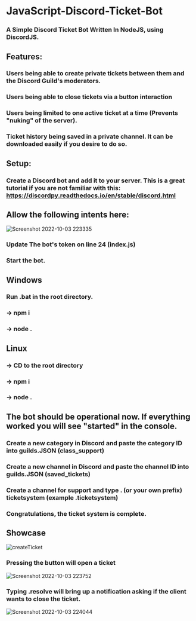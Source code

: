 # JavaScript-Discord-Ticket-Bot



### A Simple Discord Ticket Bot Written In NodeJS, using DiscordJS.

## Features:

### Users being able to create private tickets between them and the Discord Guild's moderators.
### Users being able to close tickets via a button interaction
### Users being limited to one active ticket at a time (Prevents "nuking" of the server).
### Ticket history being saved in a private channel. It can be downloaded easily if you desire to do so.



## Setup:
### Create a Discord bot and add it to your server. This is a great tutorial if you are not familiar with this: https://discordpy.readthedocs.io/en/stable/discord.html
## Allow the following intents here: 
![Screenshot 2022-10-03 223335](https://user-images.githubusercontent.com/69962221/193672162-d4b2d5a9-e2b1-4e2d-ae72-2491652219fb.png)
### Update The bot's token on line 24 (index.js)
### Start the bot.
## Windows
### Run .bat in the root directory.
### -> npm i
### -> node .
## Linux
### -> CD to the root directory
### -> npm i
### -> node .
## The bot should be operational now. If everything worked you will see "started" in the console.
### Create a new category in Discord and paste the category ID into guilds.JSON (class_support)
### Create a new channel in Discord and paste the channel ID into guilds.JSON (saved_tickets)
### Create a channel for support and type . (or your own prefix) ticketsystem (example .ticketsystem)
### Congratulations, the ticket system is complete.


## Showcase
![createTicket](https://user-images.githubusercontent.com/69962221/193672628-d62bd897-7328-46e1-bbc3-a900b9fda5f3.png)
### Pressing the button will open a ticket
![Screenshot 2022-10-03 223752](https://user-images.githubusercontent.com/69962221/193672918-ad30c644-9410-49a5-8714-6abe3960ad62.png)
### Typing .resolve will bring up a notification asking if the client wants to close the ticket.
![Screenshot 2022-10-03 224044](https://user-images.githubusercontent.com/69962221/193673552-f330b86e-c9bf-4c31-8cdc-58cffcd9cd29.png)

